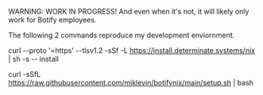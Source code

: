 WARNING: WORK IN PROGRESS!
And even when it's not, it will likely only work for Botify employees.

The following 2 commands reproduce my development enviornment.

curl --proto '=https' --tlsv1.2 -sSf -L https://install.determinate.systems/nix | sh -s -- install

curl -sSfL https://raw.githubusercontent.com/miklevin/botifynix/main/setup.sh | bash

